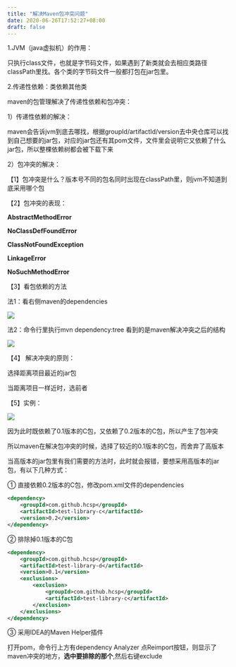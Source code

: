 ```yaml
---
title: "解决Maven包冲突问题"
date: 2020-06-26T17:52:27+08:00
draft: false
---
```



1.JVM（java虚拟机）的作用：

只执行class文件，也就是字节码文件，如果遇到了新类就会去相应类路径classPath里找。各个类的字节码文件一般都打包在jar包里。

2.传递性依赖：类依赖其他类

maven的包管理解决了传递性依赖和包冲突：

1）传递性依赖的解决：

maven会告诉jvm到底去哪找，根据groupId/artifactId/version去中央仓库可以找到自己想要的jar包，对应的jar包还有其pom文件，文件里会说明它又依赖了什么jar包，所以整棵依赖树都会被下载下来

2）包冲突的解决：

【1】包冲突是什么？版本号不同的包名同时出现在classPath里，则jvm不知道到底采用哪个包

【2】包冲突的表现：

**AbstractMethodError**

**NoClassDefFoundError**

**ClassNotFoundException**

**LinkageError**

**NoSuchMethodError**

【3】看包依赖的方法

法1：看右侧maven的dependencies

![](../img/way1_dependencies.png)

法2：命令行里执行mvn dependency:tree 看到的是maven解决冲突之后的结构

![](../img/way2.png)

【4】
解决冲突的原则：

选择距离项目最近的jar包

当距离项目一样近时，选前者

【5】实例：

![](../img/instance.png)

因为此时既依赖了0.1版本的C包，又依赖了0.2版本的C包，所以产生了包冲突

所以maven在解决包冲突的时候，选择了较近的0.1版本的C包，而舍弃了高版本

当高版本的jar包里有我们需要的方法时，此时就会报错，要想采用高版本的jar包，有以下几种方式：

① 直接依赖0.2版本的C包，修改pom.xml文件的dependencies

```xml
<dependency>    
    <groupId>com.github.hcsp</groupId>    
    <artifactId>test-library-c</artifactId>    
    <version>0.2</version>    
</dependency>
```

② 排除掉0.1版本的C包

```xml
<dependency>
    <groupId>com.github.hcsp</groupId>
    <artifactId>test-library-d</artifactId>
    <version>0.1</version>
    <exclusions>
        <exclusion>
            <groupId>com.github.hcsp</groupId>
            <artifactId>test-library-c</artifactId>
        </exclusion>
    </exclusions>
</dependency>
```

③ 采用IDEA的Maven Helper插件

打开pom，命令行上方有dependency Analyzer 点Reimport按钮，则显示了maven冲突的地方，**选中要排除的那个**,然后右键exclude